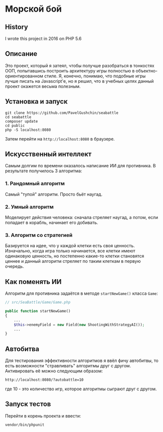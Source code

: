 # Морской бой

## History
I wrote this project in 2016 on PHP 5.6

## Описание
Это проект, который я затеял, чтобы получше разобраться в тонкостях ООП, попытавшись построить архитектуру игры полностью в объектно-ориентированном стиле. Я, конечно, понимаю, что подобные игры лучше писать на Javascript'е, но я решил, что в учебных целях данный проект окажется весьма полезным.


## Установка и запуск

```shell
git clone https://github.com/PavelGushchin/seabattle
cd seabattle
composer update
cd public
php -S localhost:8080
```
Затем перейти на `http://localhost:8080` в браузере.


## Искусственный интеллект

Самым долгим по времени оказалось написание ИИ для противника. В результате получилось 3 алгоритма:

### 1. Рандомный алгоритм
Самый "тупой" алгоритм. Просто бьёт наугад.

### 2. Умный алгоритм
Моделирует действия человека: сначала стреляет наугад, а потом, если попадает в корабль, начинает его добивать.

### 3. Алгоритм со стратегией
Базируется на идее, что у каждой клетки есть своя ценность. Изначально, когда игра только начинается, все клетки имеют одинаковую ценность, но постепенно какие-то клетки становятся ценнее и данный алгоритм стреляет по таким клеткам в первую очередь.


## Как поменять ИИ

Алгоритм для противника задаётся в методе `startNewGame()` класса `Game`:
```php
// src/SeaBattle/Game/Game.php

public function startNewGame()
{
    ...
    $this->enemyField = new Field(new ShootingWithStrategyAI());
    ...
}
```


## Автобитва

Для тестирования эффективности алгоритмов я ввёл фичу автобитвы, то есть возможности "стравливать" алгоритмы друг с другом. Активировать её можно следующим образом:

    http://localhost:8080/?autobattle=10

где 10 - это количество игр, которое алгоритмы сыграют друг с другом.


## Запуск тестов

Перейти в корень проекта и ввести:
```shell
vendor/bin/phpunit
```